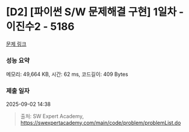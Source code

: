 # [D2] [파이썬 S/W 문제해결 구현] 1일차 - 이진수2 - 5186 

[문제 링크](https://swexpertacademy.com/main/code/problem/problemDetail.do?contestProbId=AWTtj7GqeAgDFAVT) 

### 성능 요약

메모리: 49,664 KB, 시간: 62 ms, 코드길이: 409 Bytes

### 제출 일자

2025-09-02 14:38



> 출처: SW Expert Academy, https://swexpertacademy.com/main/code/problem/problemList.do